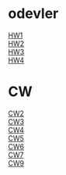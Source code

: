 # odevler
[HW1](https://beyzakoser.github.io/odevler/Array%20Demo.html)
<br>
[HW2](https://beyzakoser.github.io/odevler/Database.html)
<br>
[HW3](https://beyzakoser.github.io/odevler/HW3/HW3.html)
<br>
[HW4](https://beyzakoser.github.io/odevler/homeworks.html)

# CW

[CW2](https://beyzakoser.github.io/odevler/Array%20Demo.html)
<br>
[CW3](https://beyzakoser.github.io/odevler/inspector.html)
<br>
[CW4](https://beyzakoser.github.io/odevler/index.html)
<br>
[CW5](https://beyzakoser.github.io/odevler/dosya.html)
<br>
[CW6](https://beyzakoser.github.io/odevler/CW6/timing.html)
<br>
[CW7](https://beyzakoser.github.io/odevler/CW7/CW7.html)
<br>
[CW9](https://beyzakoser.github.io/odevler/svg.html)
<br>





